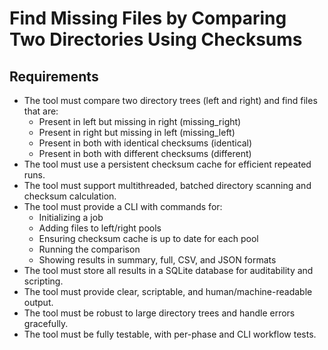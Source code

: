 # Find Missing Files by Comparing Two Directories Using Checksums

## Requirements

- The tool must compare two directory trees (left and right) and find files that are:
  - Present in left but missing in right (missing_right)
  - Present in right but missing in left (missing_left)
  - Present in both with identical checksums (identical)
  - Present in both with different checksums (different)
- The tool must use a persistent checksum cache for efficient repeated runs.
- The tool must support multithreaded, batched directory scanning and checksum calculation.
- The tool must provide a CLI with commands for:
  - Initializing a job
  - Adding files to left/right pools
  - Ensuring checksum cache is up to date for each pool
  - Running the comparison
  - Showing results in summary, full, CSV, and JSON formats
- The tool must store all results in a SQLite database for auditability and scripting.
- The tool must provide clear, scriptable, and human/machine-readable output.
- The tool must be robust to large directory trees and handle errors gracefully.
- The tool must be fully testable, with per-phase and CLI workflow tests.
